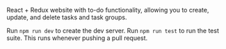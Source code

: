 React + Redux website with to-do functionality, allowing you to create, update, and delete tasks and task groups.

Run `npm run dev` to create the dev server. Run `npm run test` to run the test suite. This runs whenever pushing a pull request.
